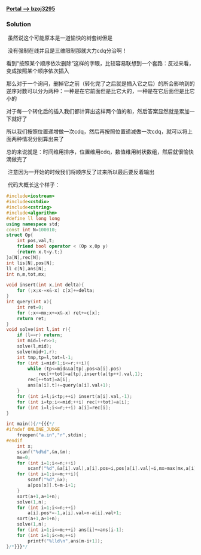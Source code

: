 [**Portal --> bzoj3295**](https://www.lydsy.com/JudgeOnline/problem.php?id=3295)

### Solution

​	虽然说这个可能原本是一道愉快的树套树但是

​	没有强制在线并且是三维限制那就大力cdq分治啊！



​	看到“按照某个顺序依次删除”这样的字眼，比较容易联想到一个套路：反过来看，变成按照某个顺序依次插入

​	那么对于一个询问，删掉它之前（转化完了之后就是插入它之后）的所会影响到的逆序对数可以分为两种：一种是在它前面但是比它大的，一种是在它后面但是比它小的

​	对于每一个转化后的插入我们都计算出这样两个值的和，然后答案显然就是累加一下就好了

​	所以我们按照位置递增做一次cdq，然后再按照位置递减做一次cdq，就可以将上面两种情况分别算出来了

​	总的来说就是：时间维用排序，位置维用cdq，数值维用树状数组，然后就很愉快滴做完了

​	注意因为一开始的时候我们将顺序反了过来所以最后要反着输出



​	代码大概长这个样子：

```c++
#include<iostream>
#include<cstdio>
#include<cstring>
#include<algorithm>
#define ll long long
using namespace std;
const int N=100010;
struct Op{
	int pos,val,t;
	friend bool operator < (Op x,Op y)
	{return x.t<y.t;}
}a[N],rec[N];
int lis[N],pos[N];
ll c[N],ans[N];
int n,m,tot,mx;

void insert(int x,int delta){
	for (;x;x-=x&-x) c[x]+=delta;
}
int query(int x){
	int ret=0;
	for (;x<=mx;x+=x&-x) ret+=c[x];
	return ret;
}
void solve(int l,int r){
	if (l==r) return;
	int mid=l+r>>1;
	solve(l,mid);
	solve(mid+1,r);
	int tmp,tp=l,tot=l-1;
	for (int i=mid+1;i<=r;++i){
		while (tp<=mid&&a[tp].pos<a[i].pos)
			rec[++tot]=a[tp],insert(a[tp++].val,1);
		rec[++tot]=a[i];
		ans[a[i].t]+=query(a[i].val+1);
	}
	for (int i=l;i<tp;++i) insert(a[i].val,-1);
	for (int i=tp;i<=mid;++i) rec[++tot]=a[i];
	for (int i=l;i<=r;++i) a[i]=rec[i];
}

int main(){/*{{{*/
#ifndef ONLINE_JUDGE
	freopen("a.in","r",stdin);
#endif
	int x;
	scanf("%d%d",&n,&m);
	mx=0;
	for (int i=1;i<=n;++i) 
		scanf("%d",&a[i].val),a[i].pos=i,pos[a[i].val]=i,mx=max(mx,a[i].val);
	for (int i=1;i<=m;++i){
		scanf("%d",&x);
		a[pos[x]].t=m-i+1;
	}
	sort(a+1,a+1+n);
	solve(1,n);
	for (int i=1;i<=n;++i) 
		a[i].pos*=-1,a[i].val=n-a[i].val+1;
	sort(a+1,a+1+n);
	solve(1,n);
	for (int i=1;i<=m;++i) ans[i]+=ans[i-1];
	for (int i=1;i<=m;++i)
		printf("%lld\n",ans[m-i+1]);
}/*}}}*/
```



​	